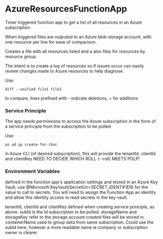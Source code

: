 ﻿# AzureResourcesFunctionApp
Timer triggered function app to get a list of all resources in an Azure subscription.

When triggered files are outputed to an Azure blob storage account, with one resource per line for ease of comparison.

Creates a file with all resources listed and a also files for resources by resource group.

The intent is to create a log of resources so if issues occur can easily review changes made to Azure resources to help diagnose.

Use:
```
diff --unified file1 file2
```
to compare, lines prefixed with - indicate deletions, + for additions

### Service Principle
The app needs permissions to access the Azure subscription in the form of a service principle from the subscription to be polled

Use:
```
az ad sp create-for-rbac
```
in Azure CLI (of desired subscription), this will provide the tenantId, clientId and clientKey
NEED TO DECIDE WHICH ROLL (--roll) MEETS POLP!

### Environment Variables
defined in the function app's application settings and stored in an Azure Key Vault, use @Microsoft.KeyVault(SecretUri=SECRET_IDENTIFIER) for the value to call to secrets. You will need to assign the Function App an identity and allow this identity access to read secrets in the key vault.

tenantId, clientId and clientKey defined when creating service principle, as above.
subId is the Id subscription to be polled.
storageName and storageKey refer to the storage account created files will be stored in.
containerName used to group data from same subscription. Could use the subId here, however a more readable name ie company or subscription owner is clearer
